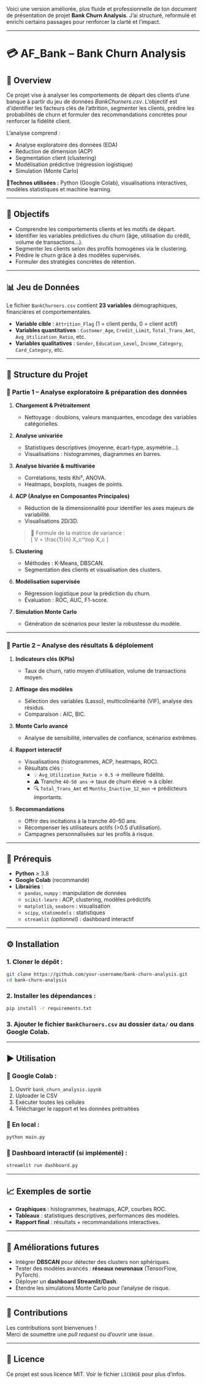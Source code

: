 Voici une version améliorée, plus fluide et professionnelle de ton document de présentation de projet **Bank Churn Analysis**. J’ai structuré, reformulé et enrichi certains passages pour renforcer la clarté et l’impact.

---

# 💳 AF_Bank – **Bank Churn Analysis**

## 🧠 **Overview**

Ce projet vise à analyser les comportements de départ des clients d’une banque à partir du jeu de données *BankChurners.csv*. L’objectif est d’identifier les facteurs clés de l’attrition, segmenter les clients, prédire les probabilités de churn et formuler des recommandations concrètes pour renforcer la fidélité client.

L’analyse comprend :  
- Analyse exploratoire des données (EDA)  
- Réduction de dimension (ACP)  
- Segmentation client (clustering)  
- Modélisation prédictive (régression logistique)  
- Simulation (Monte Carlo)  

📍**Technos utilisées :** Python (Google Colab), visualisations interactives, modèles statistiques et machine learning.

---

## 🎯 **Objectifs**

- Comprendre les comportements clients et les motifs de départ.  
- Identifier les variables prédictives du churn (âge, utilisation du crédit, volume de transactions…).  
- Segmenter les clients selon des profils homogènes via le clustering.  
- Prédire le churn grâce à des modèles supervisés.  
- Formuler des stratégies concrètes de rétention.

---

## 📊 **Jeu de Données**

Le fichier `BankChurners.csv` contient **23 variables** démographiques, financières et comportementales.

- **Variable cible** : `Attrition_Flag` (1 = client perdu, 0 = client actif)
- **Variables quantitatives** : `Customer_Age`, `Credit_Limit`, `Total_Trans_Amt`, `Avg_Utilization_Ratio`, etc.
- **Variables qualitatives** : `Gender`, `Education_Level`, `Income_Category`, `Card_Category`, etc.

---

## 🔧 **Structure du Projet**

### 🔹 **Partie 1 – Analyse exploratoire & préparation des données**

1. **Chargement & Prétraitement**
   - Nettoyage : doublons, valeurs manquantes, encodage des variables catégorielles.

2. **Analyse univariée**
   - Statistiques descriptives (moyenne, écart-type, asymétrie…).
   - Visualisations : histogrammes, diagrammes en barres.

3. **Analyse bivariée & multivariée**
   - Corrélations, tests Khi², ANOVA.
   - Heatmaps, boxplots, nuages de points.

4. **ACP (Analyse en Composantes Principales)**
   - Réduction de la dimensionnalité pour identifier les axes majeurs de variabilité.
   - Visualisations 2D/3D.

   > 📐 Formule de la matrice de variance :  
   > \[
   > V = \frac{1}{n} X_c^\top X_c
   > \]

5. **Clustering**
   - Méthodes : K-Means, DBSCAN.
   - Segmentation des clients et visualisation des clusters.

6. **Modélisation supervisée**
   - Régression logistique pour la prédiction du churn.
   - Évaluation : ROC, AUC, F1-score.

7. **Simulation Monte Carlo**
   - Génération de scénarios pour tester la robustesse du modèle.

---

### 🔹 **Partie 2 – Analyse des résultats & déploiement**

1. **Indicateurs clés (KPIs)**
   - Taux de churn, ratio moyen d’utilisation, volume de transactions moyen.

2. **Affinage des modèles**
   - Sélection des variables (Lasso), multicolinéarité (VIF), analyse des résidus.
   - Comparaison : AIC, BIC.

3. **Monte Carlo avancé**
   - Analyse de sensibilité, intervalles de confiance, scénarios extrêmes.

4. **Rapport interactif**
   - Visualisations (histogrammes, ACP, heatmaps, ROC).
   - Résultats clés :  
     - 💡 `Avg_Utilization_Ratio > 0.5` → meilleure fidélité.  
     - ⚠️ Tranche `40-50 ans` → taux de churn élevé → à cibler.  
     - 🔍 `Total_Trans_Amt` et `Months_Inactive_12_mon` → prédicteurs importants.

5. **Recommandations**
   - Offrir des incitations à la tranche 40–50 ans.
   - Récompenser les utilisateurs actifs (>0.5 d’utilisation).
   - Campagnes personnalisées sur les profils à risque.

---

## 🧰 **Prérequis**

- **Python** ≥ 3.8  
- **Google Colab** (recommandé)  
- **Librairies** :
  - `pandas`, `numpy` : manipulation de données  
  - `scikit-learn` : ACP, clustering, modèles prédictifs  
  - `matplotlib`, `seaborn` : visualisation  
  - `scipy`, `statsmodels` : statistiques  
  - `streamlit` *(optionnel)* : dashboard interactif  

---

## ⚙️ **Installation**

### 1. Cloner le dépôt :
```bash
git clone https://github.com/your-username/bank-churn-analysis.git
cd bank-churn-analysis
```

### 2. Installer les dépendances :
```bash
pip install -r requirements.txt
```

### 3. Ajouter le fichier `BankChurners.csv` au dossier `data/` ou dans Google Colab.

---

## ▶️ **Utilisation**

### 📍 Google Colab :
1. Ouvrir `bank_churn_analysis.ipynb`
2. Uploader le CSV
3. Exécuter toutes les cellules
4. Télécharger le rapport et les données prétraitées

### 📍 En local :
```bash
python main.py
```

### 📍 Dashboard interactif (si implémenté) :
```bash
streamlit run dashboard.py
```

---

## 📈 **Exemples de sortie**

- **Graphiques** : histogrammes, heatmaps, ACP, courbes ROC.  
- **Tableaux** : statistiques descriptives, performances des modèles.  
- **Rapport final** : résultats + recommandations interactives.

---

## 🚀 **Améliorations futures**

- Intégrer **DBSCAN** pour détecter des clusters non sphériques.  
- Tester des modèles avancés : **réseaux neuronaux** (TensorFlow, PyTorch).  
- Déployer un **dashboard Streamlit/Dash**.  
- Étendre les simulations Monte Carlo pour l’analyse de risque.

---

## 🤝 **Contributions**

Les contributions sont bienvenues !  
Merci de soumettre une *pull request* ou d’ouvrir une *issue*.

---

## 📜 **Licence**

Ce projet est sous licence MIT. Voir le fichier `LICENSE` pour plus d’infos.


